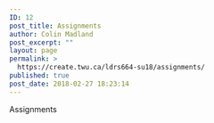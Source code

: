 ```yaml
---
ID: 12
post_title: Assignments
author: Colin Madland
post_excerpt: ""
layout: page
permalink: >
  https://create.twu.ca/ldrs664-su18/assignments/
published: true
post_date: 2018-02-27 18:23:14
---
```

Assignments